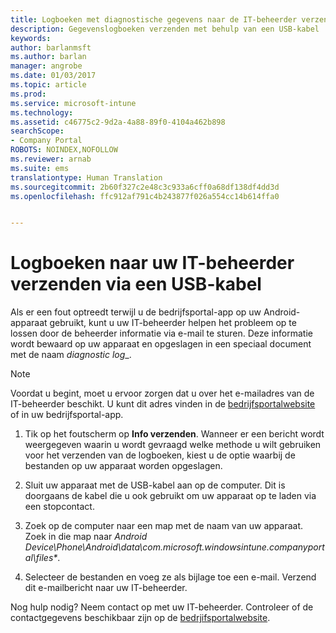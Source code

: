 ```yaml
---
title: Logboeken met diagnostische gegevens naar de IT-beheerder verzenden met een USB-kabel | Microsoft Docs
description: Gegevenslogboeken verzenden met behulp van een USB-kabel
keywords: 
author: barlanmsft
ms.author: barlan
manager: angrobe
ms.date: 01/03/2017
ms.topic: article
ms.prod: 
ms.service: microsoft-intune
ms.technology: 
ms.assetid: c46775c2-9d2a-4a88-89f0-4104a462b898
searchScope:
- Company Portal
ROBOTS: NOINDEX,NOFOLLOW
ms.reviewer: arnab
ms.suite: ems
translationtype: Human Translation
ms.sourcegitcommit: 2b60f327c2e48c3c933a6cff0a68df138df4dd3d
ms.openlocfilehash: ffc912af791c4b243877f026a554cc14b614ffa0


---
```



# <a name="send-logs-to-your-it-admin-using-a-usb-cable"></a>Logboeken naar uw IT-beheerder verzenden via een USB-kabel

Als er een fout optreedt terwijl u de bedrijfsportal-app op uw Android-apparaat gebruikt, kunt u uw IT-beheerder helpen het probleem op te lossen door de beheerder informatie via e-mail te sturen. Deze informatie wordt bewaard op uw apparaat en opgeslagen in een speciaal document met de naam _diagnostic log__.

> [!Note]
> Voordat u begint, moet u ervoor zorgen dat u over het e-mailadres van de IT-beheerder beschikt. U kunt dit adres vinden in de [bedrijfsportalwebsite](http://portal.manage.microsoft.com) of in uw bedrijfsportal-app.

1.  Tik op het foutscherm op **Info verzenden**. Wanneer er een bericht wordt weergegeven waarin u wordt gevraagd welke methode u wilt gebruiken voor het verzenden van de logboeken, kiest u de optie waarbij de bestanden op uw apparaat worden opgeslagen.

2.  Sluit uw apparaat met de USB-kabel aan op de computer. Dit is doorgaans de kabel die u ook gebruikt om uw apparaat op te laden via een stopcontact.

3.  Zoek op de computer naar een map met de naam van uw apparaat. Zoek in die map naar *Android Device\Phone\Android\data\com.microsoft.windowsintune.companyportal\files\**.

4.  Selecteer de bestanden en voeg ze als bijlage toe een e-mail. Verzend dit e-mailbericht naar uw IT-beheerder.

Nog hulp nodig? Neem contact op met uw IT-beheerder. Controleer of de contactgegevens beschikbaar zijn op de [bedrjifsportalwebsite](http://portal.manage.microsoft.com).



<!--HONumber=Jan17_HO1-->



